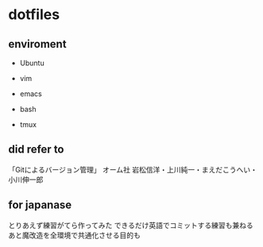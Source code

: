 # dotfiles
## enviroment
* Ubuntu


* vim
* emacs
* bash 
* tmux

## did refer to
「Gitによるバージョン管理」 オーム社
岩松信洋・上川純一・まえだこうへい・小川伸一郎

## for japanase
とりあえず練習がてら作ってみた
できるだけ英語でコミットする練習も兼ねる
あと魔改造を全環境で共通化させる目的も
